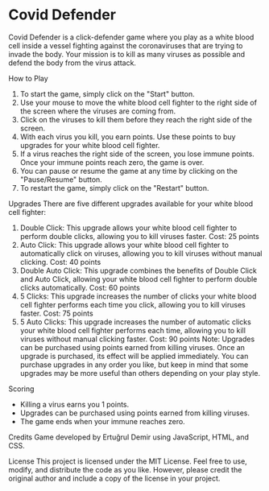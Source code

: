 # Covid Defender

Covid Defender is a click-defender game where you play as a white blood cell inside a vessel fighting against the coronaviruses that are trying to invade the body. 
Your mission is to kill as many viruses as possible and defend the body from the virus attack.

How to Play
1. To start the game, simply click on the "Start" button.
2. Use your mouse to move the white blood cell fighter to the right side of the screen where the viruses are coming from.
3. Click on the viruses to kill them before they reach the right side of the screen.
4. With each virus you kill, you earn points. Use these points to buy upgrades for your white blood cell fighter.
5. If a virus reaches the right side of the screen, you lose immune points. Once your immune points reach zero, the game is over.
6. You can pause or resume the game at any time by clicking on the "Pause/Resume" button.
7. To restart the game, simply click on the "Restart" button.

Upgrades
There are five different upgrades available for your white blood cell fighter:
1. Double Click: This upgrade allows your white blood cell fighter to perform double clicks, allowing you to kill viruses faster. Cost: 25 points
2. Auto Click: This upgrade allows your white blood cell fighter to automatically click on viruses, allowing you to kill viruses without manual clicking. Cost: 40 points
3. Double Auto Click: This upgrade combines the benefits of Double Click and Auto Click, allowing your white blood cell fighter to perform double clicks automatically. Cost: 60 points
4. 5 Clicks: This upgrade increases the number of clicks your white blood cell fighter performs each time you click, allowing you to kill viruses faster. Cost: 75 points
5. 5 Auto Clicks: This upgrade increases the number of automatic clicks your white blood cell fighter performs each time, allowing you to kill viruses without manual clicking faster. Cost: 90 points
Note: Upgrades can be purchased using points earned from killing viruses. Once an upgrade is purchased, its effect will be applied immediately. You can purchase upgrades in any order you like, but keep in mind that some upgrades may be more useful than others depending on your play style.


Scoring
* Killing a virus earns you 1 points.
* Upgrades can be purchased using points earned from killing viruses.
* The game ends when your immune reaches zero.

Credits
Game developed by Ertuğrul Demir using JavaScript, HTML, and CSS.

License
This project is licensed under the MIT License. Feel free to use, modify, and distribute the code as you like. However, please credit the original author and include a copy of the license in your project.
